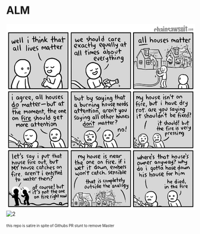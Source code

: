 # ALM

![1](./images/1.png)
![2](./images/2.png)
































































<sub><sup>this repo is satire in spite of Githubs PR stunt to remove Master</sup></sub>
